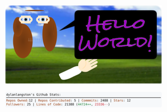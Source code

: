<!-- 
Version 2.0.179
Built Sat Jan 04 2025 05:06:24 GMT+0000 (Coordinated Universal Time)
-->

<h1 align="center">
  <a href="https://github.com/dylanlangston/dylanlangston/tree/master/src" title="Click to View Source">
    <picture width="100%" alt="Dylan">
      <source media="(prefers-color-scheme: dark)" srcset="dylan-dark.svg?version=2.0.179">
      <img src="dylan-light.svg?version=2.0.179" alt="Dylan">
    </picture>
  </a>
</h1>

<div align="center">
  <picture width="100%" alt="Profile Info and Stats">
    <source media="(prefers-color-scheme: dark)" srcset="stats-dark.svg?version=2.0.179">
    <img src="stats-light.svg?version=2.0.179" alt="Profile Info and Stats">
  </picture>
</div>
